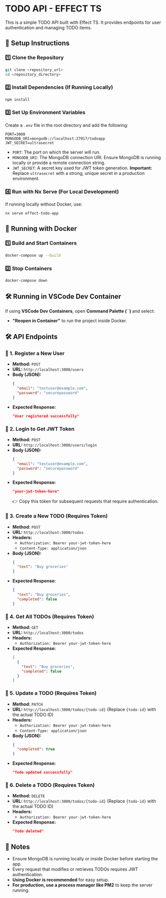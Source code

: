 # TODO API - EFFECT TS

This is a simple TODO API built with Effect TS. It provides endpoints for user authentication and managing TODO items.

## 🚀 Setup Instructions

### 1️⃣ Clone the Repository

```bash
git clone <repository_url>
cd <repository_directory>
```

### 2️⃣ Install Dependencies (If Running Locally)

```bash
npm install
```

### 3️⃣ Set Up Environment Variables

Create a `.env` file in the root directory and add the following:

```
PORT=3000
MONGODB_URI=mongodb://localhost:27017/todoapp
JWT_SECRET=ultrasecret
```

- `PORT`: The port on which the server will run.
- `MONGODB_URI`: The MongoDB connection URI. Ensure MongoDB is running locally or provide a remote connection string.
- `JWT_SECRET`: A secret key used for JWT token generation. **Important:** Replace `ultrasecret` with a strong, unique secret in a production environment.

### 4️⃣ Run with Nx Serve (For Local Development)

If running locally without Docker, use:

```bash
nx serve effect-todo-app
```

## 🐳 Running with Docker

### 1️⃣ Build and Start Containers

```bash
docker-compose up --build
```

### 2️⃣ Stop Containers

```bash
docker-compose down
```

## 🛠 Running in VSCode Dev Container

If using **VSCode Dev Containers**, open **Command Palette (**\`\`**)** and select:

- **"Reopen in Container"** to run the project inside Docker.

## 🛠 API Endpoints

### 🔹 1. Register a New User

- **Method:** `POST`
- **URL:** `http://localhost:3000/users`
- **Body (JSON):**
  ```json
  {
    "email": "testuser@example.com",
    "password": "securepassword"
  }
  ```
- **Expected Response:**
  ```json
  "User registered successfully"
  ```

### 🔹 2. Login to Get JWT Token

- **Method:** `POST`
- **URL:** `http://localhost:3000/users/login`
- **Body (JSON):**
  ```json
  {
    "email": "testuser@example.com",
    "password": "securepassword"
  }
  ```
- **Expected Response:**
  ```json
  "your-jwt-token-here"
  ```
  👉 Copy this token for subsequent requests that require authentication.

### 🔹 3. Create a New TODO (Requires Token)

- **Method:** `POST`
- **URL:** `http://localhost:3000/todos`
- **Headers:**
  - `Authorization: Bearer your-jwt-token-here`
  - `Content-Type: application/json`
- **Body (JSON):**
  ```json
  {
    "text": "Buy groceries"
  }
  ```
- **Expected Response:**
  ```json
  {
    "text": "Buy groceries",
    "completed": false
  }
  ```

### 🔹 4. Get All TODOs (Requires Token)

- **Method:** `GET`
- **URL:** `http://localhost:3000/todos`
- **Headers:**
  - `Authorization: Bearer your-jwt-token-here`
- **Expected Response:**
  ```json
  [
    {
      "text": "Buy groceries",
      "completed": false
    }
  ]
  ```

### 🔹 5. Update a TODO (Requires Token)

- **Method:** `PATCH`
- **URL:** `http://localhost:3000/todos/{todo-id}` (Replace `{todo-id}` with the actual TODO ID)
- **Headers:**
  - `Authorization: Bearer your-jwt-token-here`
  - `Content-Type: application/json`
- **Body (JSON):**
  ```json
  {
    "completed": true
  }
  ```
- **Expected Response:**
  ```json
  "Todo updated successfully"
  ```

### 🔹 6. Delete a TODO (Requires Token)

- **Method:** `DELETE`
- **URL:** `http://localhost:3000/todos/{todo-id}` (Replace `{todo-id}` with the actual TODO ID)
- **Headers:**
  - `Authorization: Bearer your-jwt-token-here`
- **Expected Response:**
  ```json
  "Todo deleted"
  ```

## 🎯 Notes

- Ensure MongoDB is running locally or inside Docker before starting the app.
- Every request that modifies or retrieves TODOs requires JWT authentication.
- **Using Docker is recommended** for easy setup.
- **For production, use a process manager like PM2** to keep the server running.

